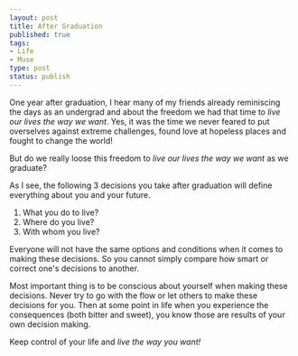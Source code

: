 ```yaml
--- 
layout: post
title: After Graduation 
published: true
tags: 
- Life 
- Muse 
type: post
status: publish
---
```


One year after graduation, I hear many of my friends already reminiscing the days as an undergrad and about the freedom we had that time to *live our lives the way we want*. 
Yes, it was the time we never feared to put overselves against extreme challenges, found love at hopeless places and fought to change the world!

But do we really loose this freedom to *live our lives the way we want* as we graduate? 

As I see, the following 3 decisions you take after graduation will define everything about you and your future.

1. What you do to live?
2. Where do you live?
3. With whom you live?

Everyone will not have the same options and conditions when it comes to making these decisions. So you cannot simply compare how smart or correct one's decisions to another. 

Most important thing is to be conscious about yourself when making these decisions. Never try to go with the flow or let others to make these decisions for you.
Then at some point in life when you experience the consequences (both bitter and sweet), you know those are results of your own decision making.

Keep control of your life and *live the way you want!*

